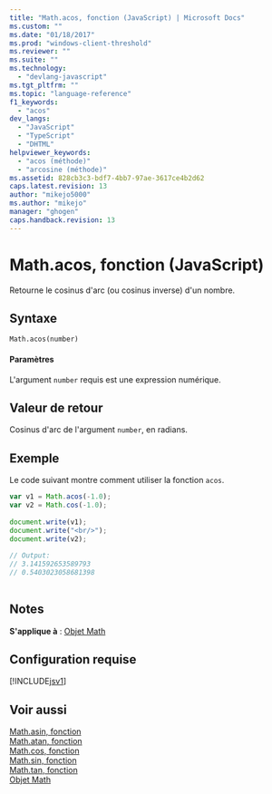```yaml
---
title: "Math.acos, fonction (JavaScript) | Microsoft Docs"
ms.custom: ""
ms.date: "01/18/2017"
ms.prod: "windows-client-threshold"
ms.reviewer: ""
ms.suite: ""
ms.technology: 
  - "devlang-javascript"
ms.tgt_pltfrm: ""
ms.topic: "language-reference"
f1_keywords: 
  - "acos"
dev_langs: 
  - "JavaScript"
  - "TypeScript"
  - "DHTML"
helpviewer_keywords: 
  - "acos (méthode)"
  - "arcosine (méthode)"
ms.assetid: 828cb3c3-bdf7-4bb7-97ae-3617ce4b2d62
caps.latest.revision: 13
author: "mikejo5000"
ms.author: "mikejo"
manager: "ghogen"
caps.handback.revision: 13
---
```

# Math.acos, fonction (JavaScript)
Retourne le cosinus d'arc \(ou cosinus inverse\) d'un nombre.  
  
## Syntaxe  
  
```  
Math.acos(number)  
```  
  
#### Paramètres  
 L'argument `number` requis est une expression numérique.  
  
## Valeur de retour  
 Cosinus d'arc de l'argument `number`, en radians.  
  
## Exemple  
 Le code suivant montre comment utiliser la fonction `acos`.  
  
```javascript  
var v1 = Math.acos(-1.0);  
var v2 = Math.cos(-1.0);  
  
document.write(v1);  
document.write("<br/>");  
document.write(v2);  
  
// Output:  
// 3.141592653589793  
// 0.5403023058681398  
  
```  
  
## Notes  
 **S'applique à** : [Objet Math](../../javascript/reference/math-object-javascript.md)  
  
## Configuration requise  
 [!INCLUDE[jsv1](../../javascript/misc/includes/jsv1-md.md)]  
  
## Voir aussi  
 [Math.asin, fonction](../../javascript/reference/math-asin-function-javascript.md)   
 [Math.atan, fonction](../../javascript/reference/math-atan-function-javascript.md)   
 [Math.cos, fonction](../../javascript/reference/math-cos-function-javascript.md)   
 [Math.sin, fonction](../../javascript/reference/math-sin-function-javascript.md)   
 [Math.tan, fonction](../../javascript/reference/math-tan-function-javascript.md)   
 [Objet Math](../../javascript/reference/math-object-javascript.md)